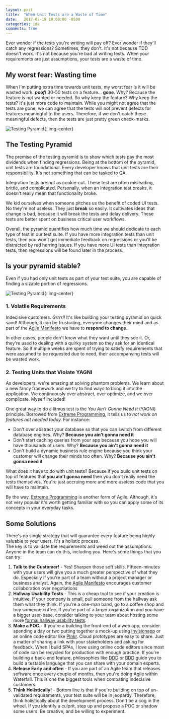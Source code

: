 ```yaml
---
layout: post
title:  "When Unit Tests are a Waste of Time"
date:   2017-02-19 10:00:00 -0500
categories: ide
comments: true
---
```


Ever wonder if the tests you're writing will pay off? Ever wonder if they'll catch any regressions? Sometimes, they don't. It's not because TDD doesn't work. It's not because you're bad at writing tests. 
When your requirements are just assumptions, your tests are a waste of time.

## My worst fear: Wasting time
When I'm putting extra time towards unit tests, my worst fear is it will be wasted work. **_poof!_** 30-50 tests on a feature... **gone**. Why? Because the feature is not wanted or needed. 
So why keep the feature? Why keep the tests? It's just more code to maintain.
While you might not agree that the tests are gone, we can agree that the tests will not prevent defects for features meaningful to the users.
Therefore, if we don't catch these meaningful defects, then the tests are just pretty green check-marks.

![Testing Pyramid]({{site.baseurl}}/assets/TestingPyramid.png){:.img-center}

## The Testing Pyramid

The premise of the testing pyramid is to show which tests pay the most dividends when finding regressions. Being at the bottom of the pyramid, unit tests are foundational. Every developer knows that unit tests are their responsibility. 
It's not something that can be tasked to QA.

Integration tests are not as cookie-cut. These test are often misleading, brittle, and complicated. Personally, when an integration test breaks, it doesn't really mean that functionality broke. 

We kid ourselves when someone pitches us the benefit of coded UI tests. No they're not useless. They just **break** so easily. It cultivates ideas that change is bad, because it will break the tests and delay delivery. 
These tests are better spent on business critical user workflows.

Overall, the pyramid quantifies how much time we should dedicate to each type of test in our test suite. 
If you have more integration tests than unit tests, then you won't get immediate feedback on regressions or you'll be distracted by red herring issues. 
If you have more UI tests than integration tests, then regressions will be found later in the process.

## Is your pyramid stable?

Even if you had only unit tests as part of your test suite, you are capable of finding a sizable portion of regressions. 

![Testing Pyramid]({{site.baseurl}}/assets/TestingPyramidWithCustomerValue.png){:.img-center}

### 1. Volatile Requirements

Indecisive customers. _Grrrr!!_ It's like building your testing pyramid on quick sand!
Although, it can be frustrating, everyone changes their mind and as part of the [Agile Manifesto](http://agilemanifesto.org/) we have to **respond to change**.

In other cases, people don't know what they want until they see it. Or, they're used to dealing with a quirky system so they ask for an identical feature.
So if multiple weeks are spent of trying to satisfy requirements that were assumed to be requested due to need, their accompanying tests will be wasted work.

### 2. Testing Units that Violate YAGNI

As developers, we're amazing at solving phantom problems. We learn about a new fancy framework and we try to find ways to bring it into the application. 
We continuously over abstract, over optimize, and we over complicate. Myself included!

One great way to do a litmus test is the _You Ain't Gonna Need It_ (YAGNI) principle. Borrowed from [Extreme Programming](https://en.wikipedia.org/wiki/Extreme_programming), it tells us to *not work on features not needed today.*
For instance:

- Don't over abstract your database so that you can switch from different database engines. Why? **Because you ain't gonna need it**
- Don't start caching queries from your app because you hope you will have thousands of users. Why? **Because you ain't gonna need it** 
- Don't build a dynamic business rule engine because you think your customer will change their minds too often. Why? **Because you ain't gonna need it**

What does it have to do with unit tests? Because if you build unit tests on top of features that **you ain't gonna need** then you don't really need the tests themselves.
You're just accruing more and more useless code that you will have to maintain.

By the way, [Extreme Programming](https://en.wikipedia.org/wiki/Extreme_programming) is another form of Agile. Although, it's not very popular it's worth getting familiar with so you can apply some of its concepts 
in your everyday tasks.

## Some Solutions

There's no single strategy that will guarantee every feature being highly valuable to your users. It's a holistic process.  
The key is to validate the requirements and weed out the assumptions. Anyone in the team can do this, including you.
Here's some things that you can try:

1. **Talk to the Customer!** - Yes! Sharpen those soft skills. 
    Fifteen-minutes with your users will give you a much greater perspective of what they do. Especially if you're part of a team without a project manager or business analyst. 
    Again, the [Agile Manifesto](http://agilemanifesto.org/) encourages customer collaboration over negotiations
2. **Hallway Usability Tests** - This is a cheap tool to see if your creation is intuitive. If your company is small, pull someone from the hallway ask them what they think. 
    If you're a one-man band, go to a coffee shop and buy someone coffee. If you're part of a larger organization and you have a bigger user-base, consider talking to your team about hosting some more [formal hallway usability tests](https://www.digitalgov.gov/2014/02/19/10-tips-for-better-hallway-usability-testing/). 
3. **Make a POC** - If you're a building the front-end of a web app, consider spending a day or two putting together a mock-up using [Invisionapp](https://www.invisionapp.com/) or an online code editor like [Plnkr](http://plnkr.co/).
    Cloud prototypes are easy to share. Just a matter of sharing a link with your stakeholders and asking for feedback. When I build SPAs, I love using online code editors since most of code can be recycled for production with enough practice.
    If you're building a back-end feature, philosophies like [DDD](https://en.wikipedia.org/wiki/Domain-driven_design) or [BDD](https://en.wikipedia.org/wiki/Behavior-driven_development) guide you to build a testable language that you can share with your domain experts. 
4. **Release Early and often** - If you are part of an Agile team that releases software once every couple of months, then you're doing Agile within Waterfall. 
    This is one the biggest tools when combating indecisive customers. 
5. **Think Holistically!** - Bottom line is that if you're building on top of un-validated requirements, your test suite will be in jeopardy. Therefore, think holistically about the development process. Don't be a cog in the wheel.
    If you identify a culprit, step up and propose a POC or shadow some users. Be creative, and be willing to experiment. 




